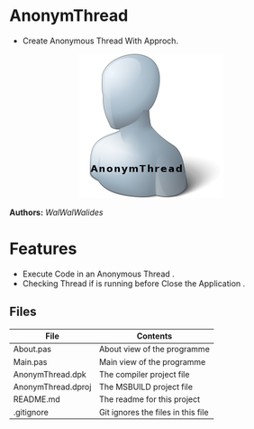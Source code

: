 # AnonymThread
- Create Anonymous Thread With Approch.    

<p align="center"/>
<img src=AnonymThread.png />
<p/>

**Authors:**  *WalWalWalides*




# Features  
- Execute Code in an Anonymous Thread .
- Checking Thread if is running before Close the Application .









## Files

| File | Contents | 
| --- | --- |
| About.pas | About view of the programme |
| Main.pas | Main view of the programme |
| AnonymThread.dpk | The compiler project file |
| AnonymThread.dproj | The MSBUILD project file |
| README.md | The readme for this project |
| .gitignore | Git ignores the files in this file |

